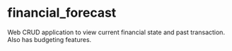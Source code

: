 # financial_forecast
Web CRUD application to view current financial state and past transaction. Also has budgeting features.
